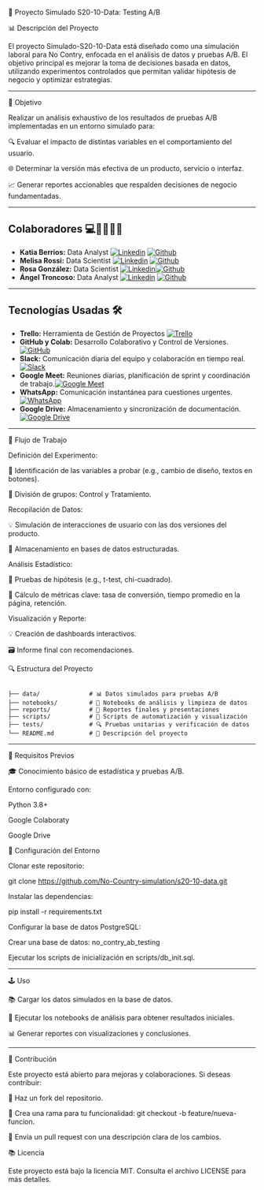 🔧 Proyecto Simulado S20-10-Data: Testing A/B

📊 Descripción del Proyecto

El proyecto Simulado-S20-10-Data está diseñado como una simulación laboral para No Contry, enfocada en el análisis de datos y pruebas A/B. El objetivo principal es mejorar la toma de decisiones basada en datos, utilizando experimentos controlados que permitan validar hipótesis de negocio y optimizar estrategias.

---

🎯 Objetivo

Realizar un análisis exhaustivo de los resultados de pruebas A/B implementadas en un entorno simulado para:

🔍 Evaluar el impacto de distintas variables en el comportamiento del usuario.

🌐 Determinar la versión más efectiva de un producto, servicio o interfaz.

📈 Generar reportes accionables que respalden decisiones de negocio fundamentadas.

---

## Colaboradores 💻👨‍💻👩‍💻

- **Katia Berrios:**  Data Analyst [![`Linkedin`](https://img.shields.io/badge/LinkedIn-0077B5?logo=linkedin&logoColor=white)](https://www.linkedin.com/in/katia-berrios/) [![`Github`](https://img.shields.io/badge/GitHub-100000?logo=github&logoColor=white)](https://github.com/KtiaBM)
- **Melisa Rossi:** Data Scientist [![`Linkedin`](https://img.shields.io/badge/LinkedIn-0077B5?logo=linkedin&logoColor=white)](https://www.linkedin.com/in/melisa-rossi-lagger/) [![`Github`](https://img.shields.io/badge/GitHub-100000?logo=github&logoColor=white)](https://github.com/MelRossi)
- **Rosa González:** Data Scientist [![`Linkedin`](https://img.shields.io/badge/LinkedIn-0077B5?logo=linkedin&logoColor=white)](linkedin.com/in/rosa-isela-gonzález-díaz)[![`Github`](https://img.shields.io/badge/GitHub-100000?logo=github&logoColor=white)](https://github.com/Rox-0864)
- **Ángel Troncoso:** Data Analyst [![`Linkedin`](https://img.shields.io/badge/LinkedIn-0077B5?logo=linkedin&logoColor=white)](https://www.linkedin.com/in/angeltroncoso) [![`Github`](https://img.shields.io/badge/GitHub-100000?logo=github&logoColor=white)](https://github.com/AngelTroncoso)

---

## Tecnologías Usadas 🛠️

- **Trello:** Herramienta de Gestión de Proyectos [![Trello](https://img.shields.io/badge/Trello-0079BF?logo=trello&logoColor=white)](https://trello.com/invite/b/66cd3c02fac81073b6752532/ATTI1258aad3b3bb787408fc3314244223832BFE00CD/s17-18-m-data-bi)
- **GitHub y Colab:** Desarrollo Colaborativo y Control de Versiones. [![GitHub](https://img.shields.io/badge/GitHub-181717?logo=github&logoColor=white)](https://github.com/)
- **Slack:** Comunicación diaria del equipo y colaboración en tiempo real.[![Slack](https://img.shields.io/badge/Slack-4A154B?logo=slack&logoColor=white)](https://slack.com/)
- **Google Meet:** Reuniones diarias, planificación de sprint y coordinación de trabajo.[![Google Meet](https://img.shields.io/badge/Google%20Meet-00897B?logo=google-meet&logoColor=white)](https://meet.google.com/)
- **WhatsApp:** Comunicación instantánea para cuestiones urgentes.[![WhatsApp](https://img.shields.io/badge/WhatsApp-25D366?logo=whatsapp&logoColor=white)](https://www.whatsapp.com/)
- **Google Drive:** Almacenamiento y sincronización de documentación.[![Google Drive](https://img.shields.io/badge/Google%20Drive-4285F4?logo=google-drive&logoColor=white)](https://drive.google.com/)

---

🔄 Flujo de Trabajo

Definición del Experimento:

🔎 Identificación de las variables a probar (e.g., cambio de diseño, textos en botones).

🔄 División de grupos: Control y Tratamiento.

Recopilación de Datos:

💡 Simulación de interacciones de usuario con las dos versiones del producto.

📂 Almacenamiento en bases de datos estructuradas.

Análisis Estadístico:

🎯 Pruebas de hipótesis (e.g., t-test, chi-cuadrado).

🔢 Cálculo de métricas clave: tasa de conversión, tiempo promedio en la página, retención.

Visualización y Reporte:

💡 Creación de dashboards interactivos.

🗃️ Informe final con recomendaciones.

🔍 Estructura del Proyecto

```Simulado-S20-10-Data/

├── data/              # 📊 Datos simulados para pruebas A/B
├── notebooks/         # 📓 Notebooks de análisis y limpieza de datos
├── reports/           # 📑 Reportes finales y presentaciones
├── scripts/           # 🔧 Scripts de automatización y visualización
├── tests/             # 🔍 Pruebas unitarias y verificación de datos
└── README.md          # 📝 Descripción del proyecto
```

---
🔧 Requisitos Previos

🎓 Conocimiento básico de estadística y pruebas A/B.

Entorno configurado con:

Python 3.8+

Google Colaboraty

Google Drive

🔄 Configuración del Entorno

Clonar este repositorio:

git clone https://github.com/No-Country-simulation/s20-10-data.git

Instalar las dependencias:

pip install -r requirements.txt

Configurar la base de datos PostgreSQL:

Crear una base de datos: no_contry_ab_testing

Ejecutar los scripts de inicialización en scripts/db_init.sql.

---

🕹️ Uso

📚 Cargar los datos simulados en la base de datos.

📓 Ejecutar los notebooks de análisis para obtener resultados iniciales.

📊 Generar reportes con visualizaciones y conclusiones.

---

🔄 Contribución

Este proyecto está abierto para mejoras y colaboraciones. Si deseas contribuir:

🔄 Haz un fork del repositorio.

🔧 Crea una rama para tu funcionalidad: git checkout -b feature/nueva-funcion.

📢 Envía un pull request con una descripción clara de los cambios.

📚 Licencia

Este proyecto está bajo la licencia MIT. Consulta el archivo LICENSE para más detalles.
